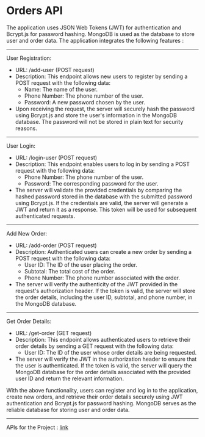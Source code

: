 # Orders API

The application uses JSON Web Tokens (JWT) for authentication and Bcrypt.js for password hashing. MongoDB is used as the database to store user and order data. The application integrates the following features :

---

User Registration:

-   URL: /add-user (POST request)
-   Description: This endpoint allows new users to register by sending a POST request with the following data:
    -   Name: The name of the user.
    -   Phone Number: The phone number of the user.
    -   Password: A new password chosen by the user.
-   Upon receiving the request, the server will securely hash the password using Bcrypt.js and store the user's information in the MongoDB database. The password will not be stored in plain text for security reasons.

---

User Login:

-   URL: /login-user (POST request)
-   Description: This endpoint enables users to log in by sending a POST request with the following data:
    -   Phone Number: The phone number of the user.
    -   Password: The corresponding password for the user.
-   The server will validate the provided credentials by comparing the hashed password stored in the database with the submitted password using Bcrypt.js. If the credentials are valid, the server will generate a JWT and return it as a response. This token will be used for subsequent authenticated requests.

---

Add New Order:

-   URL: /add-order (POST request)
-   Description: Authenticated users can create a new order by sending a POST request with the following data:
    -   User ID: The ID of the user placing the order.
    -   Subtotal: The total cost of the order.
    -   Phone Number: The phone number associated with the order.
-   The server will verify the authenticity of the JWT provided in the request's authorization header. If the token is valid, the server will store the order details, including the user ID, subtotal, and phone number, in the MongoDB database.

---

Get Order Details:

-   URL: /get-order (GET request)
-   Description: This endpoint allows authenticated users to retrieve their order details by sending a GET request with the following data:
    -   User ID: The ID of the user whose order details are being requested.
-   The server will verify the JWT in the authorization header to ensure that the user is authenticated. If the token is valid, the server will query the MongoDB database for the order details associated with the provided user ID and return the relevant information.

With the above functionality, users can register and log in to the application, create new orders, and retrieve their order details securely using JWT authentication and Bcrypt.js for password hashing. MongoDB serves as the reliable database for storing user and order data.

---

APIs for the Project : [link](https://api.postman.com/collections/23714144-f106f859-73eb-450d-89dd-0ad0c4d9298f?access_key=PMAT-01H40P2695VMFHQ87HPJNHCHVV)
